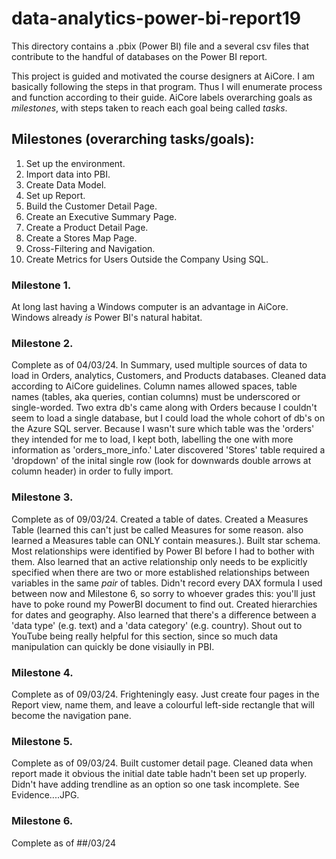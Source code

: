 # data-analytics-power-bi-report19

This directory contains a .pbix (Power BI) file and a several csv files that contribute to the handful of databases on the Power BI report. 

This project is guided and motivated the course designers at AiCore. I am basically following the steps in that program. Thus I will enumerate process and function according to their guide. AiCore labels overarching goals as *milestones*, with steps taken to reach each goal being called *tasks*.

## Milestones (overarching tasks/goals): 
1. Set up the environment. 
2. Import data into PBI. 
3. Create Data Model. 
4. Set up Report. 
5. Build the Customer Detail Page. 
6. Create an Executive Summary Page. 
7. Create a Product Detail Page.
8. Create a Stores Map Page. 
9. Cross-Filtering and Navigation. 
10. Create Metrics for Users Outside the Company Using SQL. 

### Milestone 1. 
At long last having a Windows computer is an advantage in AiCore. Windows already *is* Power BI's natural habitat. 

### Milestone 2. 
Complete as of 04/03/24. In Summary, used multiple sources of data to load in Orders, analytics, Customers, and Products databases. Cleaned data according to AiCore guidelines. Column names allowed spaces, table names (tables, aka queries, contian columns) must be underscored or single-worded. Two extra db's came along with Orders because I couldn't seem to load a single database, but I could load the whole cohort of db's on the Azure SQL server. Because I wasn't sure which table was the 'orders' they intended for me to load, I kept both, labelling the one with more information as 'orders_more_info.' Later discovered 'Stores' table required a 'dropdown' of the inital single row (look for downwards double arrows at column header) in order to fully import. 

### Milestone 3. 
Complete as of 09/03/24. Created a table of dates. Created a Measures Table (learned this can't just be called Measures for some reason. also learned a Measures table can ONLY contain measures.). Built star schema. Most relationships were identified by Power BI before I had to bother with them. Also learned that an active relationship only needs to be explicitly specified when there are two or more established relationships between variables in the same *pair* of tables. Didn't record every DAX formula I used between now and Milestone 6, so sorry to whoever grades this: you'll just have to poke round my PowerBI document to find out. Created hierarchies for dates and geography. Also learned that there's a difference between a 'data type' (e.g. text) and a 'data category' (e.g. country). Shout out to YouTube being really helpful for this section, since so much data manipulation can quickly be done visiaully in PBI. 

### Milestone 4. 
Complete as of 09/03/24. Frighteningly easy. Just create four pages in the Report view, name them, and leave a colourful left-side rectangle that will become the navigation pane. 

### Milestone 5. 
Complete as of 09/03/24. Built customer detail page. Cleaned data when report made it obvious the initial date table hadn't been set up properly. Didn't have adding trendline as an option so one task incomplete. See Evidence....JPG. 

### Milestone 6. 
Complete as of ##/03/24 
